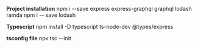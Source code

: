 **Project installation**
npm i --save express express-graphql graphql lodash ramda
npm i -- save lodash

**Typescript**
npm install  -D typescript ts-node-dev @types/express
<!-- cors: @types/cors -->
**tsconfig file**
npx tsc --init